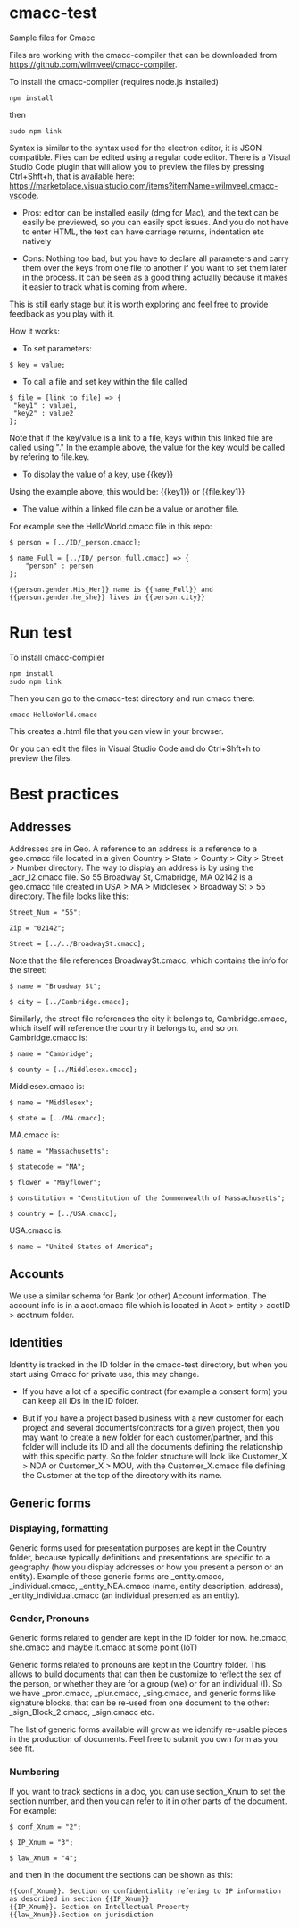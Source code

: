# cmacc-test

Sample files for Cmacc

Files are working with the cmacc-compiler that can be downloaded from https://github.com/wilmveel/cmacc-compiler.

To install the cmacc-compiler (requires node.js installed)

```
npm install
```

then

```
sudo npm link
```

Syntax is similar to the syntax used for the electron editor, it is JSON compatible. Files can be edited using a regular code editor. There is a Visual Studio Code plugin that will allow you to preview the files by pressing Ctrl+Shft+h, that is available here: https://marketplace.visualstudio.com/items?itemName=wilmveel.cmacc-vscode.

* Pros: editor can be installed easily (dmg for Mac), and the text can be easily be previewed, so you can easily spot issues. And you do not have to enter HTML, the text can have carriage returns, indentation etc natively
 
* Cons: Nothing too bad, but you have to declare all parameters and carry them over the keys from one file to another if you want to set them later in the process. It can be seen as a good thing actually because it makes it easier to track what is coming from where.

This is still early stage but it is worth exploring and feel free to provide feedback as you play with it.


How it works:

* To set parameters:

```
$ key = value;
```

* To call a file and set key within the file called

```
$ file = [link to file] => {
 "key1" : value1,
 "key2" : value2
};
```

Note that if the key/value is a link to a file, keys within this linked file are called using "."
In the example above, the value for the key would be called by refering to file.key.

* To display the value of a key, use {{key}}

Using the example above, this would be:
{{key1}} or {{file.key1}}


* The value within a linked file can be a value or another file.

For example see the HelloWorld.cmacc file in this repo:

```
$ person = [../ID/_person.cmacc];

$ name_Full = [../ID/_person_full.cmacc] => {
	"person" : person
};

{{person.gender.His_Her}} name is {{name_Full}} and {{person.gender.he_she}} lives in {{person.city}}
```

# Run test
To install cmacc-compiler

```
npm install
sudo npm link
```

Then you can go to the cmacc-test directory and run cmacc there:

```
cmacc HelloWorld.cmacc
```

This creates a .html file that you can view in your browser.

Or you can edit the files in Visual Studio Code and do Ctrl+Shft+h to preview the files.

# Best practices

## Addresses
Addresses are in Geo. A reference to an address is a reference to a geo.cmacc file located in a given Country > State > County > City > Street > Number directory.
The way to display an address is by using the _adr_12.cmacc file.
So 55 Broadway St, Cmabridge, MA 02142 is a geo.cmacc file created in USA > MA > Middlesex > Broadway St > 55 directory.
The file looks like this: 

```
Street_Num = "55";

Zip = "02142";

Street = [../../BroadwaySt.cmacc];
```

Note that the file references BroadwaySt.cmacc, which contains the info for the street:

```
$ name = "Broadway St";

$ city = [../Cambridge.cmacc];
```

Similarly, the street file references the city it belongs to, Cambridge.cmacc, which itself will reference the country it belongs to, and so on.
Cambridge.cmacc is:

```
$ name = "Cambridge";

$ county = [../Middlesex.cmacc];
```

Middlesex.cmacc is:

```
$ name = "Middlesex";

$ state = [../MA.cmacc];
```

MA.cmacc is:

```
$ name = "Massachusetts";

$ statecode = "MA";

$ flower = "Mayflower";

$ constitution = "Constitution of the Commonwealth of Massachusetts";

$ country = [../USA.cmacc];
```

USA.cmacc is:

```
$ name = "United States of America";
```

## Accounts

We use a similar schema for Bank (or other) Account information. The account info is in a acct.cmacc file which is located in Acct > entity > acctID > acctnum folder.

## Identities

Identity is tracked in the ID folder in the cmacc-test directory, but when you start using Cmacc for private use, this may change.

- If you have a lot of a specific contract (for example a consent form) you can keep all IDs in the ID folder. 

- But if you have a project based business with a new customer for each project and several documents/contracts for a given project, then you may want to create a new folder for each customer/partner, and this folder will include its ID and all the documents defining the relationship with this specific party.
So the folder structure will look like Customer_X > NDA or Customer_X > MOU, with the Customer_X.cmacc file defining the Customer at the top of the directory with its name.

## Generic forms

### Displaying, formatting

Generic forms used for presentation purposes are kept in the Country folder, because typically definitions and presentations are specific to a geography (how you display addresses or how you present a person or an entity).
Example of these generic forms are _entity.cmacc, _individual.cmacc, _entity_NEA.cmacc (name, entity description, address), _entity_individual.cmacc (an individual presented as an entity).

### Gender, Pronouns

Generic forms related to gender are kept in the ID folder for now.
he.cmacc, she.cmacc and maybe it.cmacc at some point (IoT)

Generic forms related to pronouns are kept in the Country folder. This allows to build documents that can then be customize to reflect the sex of the person, or whether they are for a group (we) or for an individual (I). So we have _pron.cmacc, _plur.cmacc, _sing.cmacc, and generic forms like signature blocks, that can be re-used from one document to the other: _sign_Block_2.cmacc, _sign.cmacc etc.

The list of generic forms available will grow as we identify re-usable pieces in the production of documents. Feel free to submit you own form as you see fit.

### Numbering

If you want to track sections in a doc, you can use section_Xnum to set the section number, and then you can refer to it in other parts of the document.
For example:

```
$ conf_Xnum = "2";

$ IP_Xnum = "3";

$ law_Xnum = "4";

```

and then in the document the sections can be shown as this:

```
{{conf_Xnum}}. Section on confidentiality refering to IP information as described in section {{IP_Xnum}}
{{IP_Xnum}}. Section on Intellectual Property
{{law_Xnum}}.Section on jurisdiction
```
